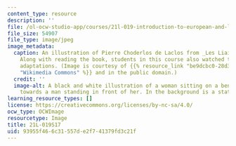 ```yaml
---
content_type: resource
description: ''
file: /ol-ocw-studio-app/courses/21l-019-introduction-to-european-and-latin-american-fiction-great-books-on-the-page-and-on-the-screen-spring-2017/93955f466c31557de2f741379fd3c21f_21L-019S17.jpg
file_size: 54907
file_type: image/jpeg
image_metadata:
  caption: An illustration of Pierre Choderlos de Laclos from _Les Liaisons dangereuses_.
    Along with reading the book, students in this course also watched two modern film
    adaptations. (Image is courtesy of {{% resource_link "be9dcbc0-28d3-46fe-889f-aa30ff4dde58"
    "Wikimedia Commons" %}} and in the public domain.)
  credit: ''
  image-alt: A black and white illustration of a woman sitting on a bench, reaching
    towards a man standing in front of her. In the background is a statue of a cherub.
learning_resource_types: []
license: https://creativecommons.org/licenses/by-nc-sa/4.0/
ocw_type: OCWImage
resourcetype: Image
title: 21L-019S17
uid: 93955f46-6c31-557d-e2f7-41379fd3c21f
---
```

